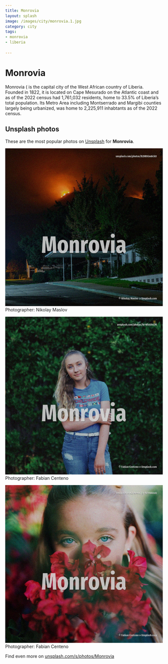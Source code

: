 ```yaml
---
title: Monrovia
layout: splash
image: /images/city/monrovia.1.jpg
category: city
tags:
- monrovia
- liberia

---
```

# Monrovia

Monrovia ( is the capital city of the West African country of Liberia. Founded in 1822, it is located on Cape Mesurado on the Atlantic coast and as of the 2022 census had  1,761,032 residents, home to 33.5% of Liberia’s total population.   Its Metro Area including Montserrado and Margibi counties largely being urbanized, was home to  2,225,911 inhabtants as of the 2022 census. 

 
## Unsplash photos
These are the most popular photos on [Unsplash](https://unsplash.com) for **Monrovia**.
 
![Monrovia](/images/city/monrovia.1.jpg)
Photographer:  Nikolay Maslov
 
![Monrovia](/images/city/monrovia.2.jpg)
Photographer:  Fabian Centeno
 
![Monrovia](/images/city/monrovia.3.jpg)
Photographer:  Fabian Centeno
 
Find even more on [unsplash.com/s/photos/Monrovia](https://unsplash.com/s/photos/Monrovia)
 
